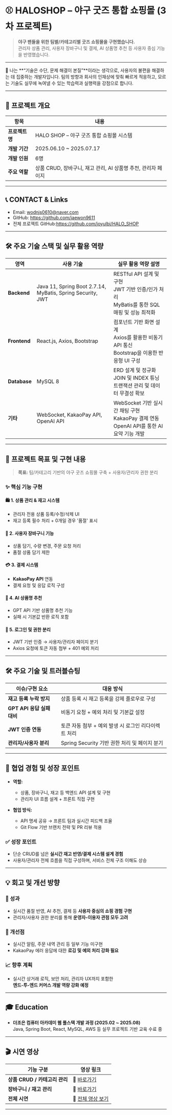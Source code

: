 # ⚾ HALOSHOP – 야구 굿즈 통합 쇼핑몰 (3차 프로젝트)

> **야구 팬들을 위한 팀별/카테고리별 굿즈 쇼핑몰을 구현했습니다.**  
> 관리자 상품 관리, 사용자 장바구니 및 결제, AI 상품명 추천 등 사용자 중심 기능을 반영했습니다.

---

👤 나는
**“기술은 수단, 문제 해결이 본질”**이라는 생각으로,
사용자의 불편을 해결하는 데 집중하는 개발자입니다.
팀의 방향과 회사의 인재상에 맞춰 빠르게 적응하고,
모르는 기술도 실무에 녹여낼 수 있는 학습력과 실행력을 강점으로 합니다.

---

## 📅 프로젝트 개요

| 항목         | 내용                                            |
|--------------|-------------------------------------------------|
| **프로젝트명** | HALO SHOP – 야구 굿즈 통합 쇼핑몰 시스템          |
| **개발 기간** | 2025.06.10 ~ 2025.07.17                         |
| **개발 인원** | 6명     |
| **주요 역할** | 상품 CRUD, 장바구니, 재고 관리, AI 상품명 추천, 관리자 페이지 |

---

## 📞 CONTACT & Links

-  Email: wodnjs0610@naver.com  
-  GitHub: https://github.com/jaewon9611
-  전체 프로젝트 GitHub:https://github.com/joyulbi/HALO_SHOP

---

## 🛠️ 주요 기술 스택 및 실무 활용 역량

| 영역         | 사용 기술                                                | 실무 활용 역량 설명 |
|--------------|-----------------------------------------------------------|---------------------|
| **Backend**  | Java 11, Spring Boot 2.7.14, MyBatis, Spring Security, JWT | RESTful API 설계 및 구현<br>JWT 기반 인증/인가 처리<br>MyBatis를 통한 SQL 매핑 및 성능 최적화 |
| **Frontend** | React.js, Axios, Bootstrap                                | 컴포넌트 기반 화면 설계<br>Axios를 활용한 비동기 API 통신<br>Bootstrap을 이용한 반응형 UI 구성 |
| **Database** | MySQL 8                                                   | ERD 설계 및 정규화<br>JOIN 및 INDEX 튜닝<br>트랜잭션 관리 및 데이터 무결성 확보 |
| **기타**     | WebSocket, KakaoPay API, OpenAI API                       | WebSocket 기반 실시간 채팅 구현<br>KakaoPay 결제 연동<br>OpenAI API를 통한 AI 요약 기능 개발 |


---

## 🎯 프로젝트 목표 및 구현 내용

> **목표:** 팀/카테고리 기반의 야구 굿즈 쇼핑몰 구축 + 사용자/관리자 권한 분리

### ✨ 핵심 기능 구현

#### 🛍️ 1. 상품 관리 & 재고 시스템
- 관리자 전용 상품 등록/수정/삭제 UI
- 재고 등록 필수 처리 + 0개일 경우 '품절' 표시

#### 🛒 2. 사용자 장바구니 기능
- 상품 담기, 수량 변경, 주문 요청 처리
- 품절 상품 담기 제한

#### 💳 3. 결제 시스템
- **KakaoPay API** 연동
- 결제 요청 및 응답 로직 구성

#### 🤖 4. AI 상품명 추천
- GPT API 기반 상품명 추천 기능
- 실패 시 기본값 반환 로직 포함

#### 🔐 5. 로그인 및 권한 분리
- JWT 기반 인증 → 사용자/관리자 페이지 분기
- Axios 요청에 토큰 자동 첨부 + 401 예외 처리

---

## 🛠️ 주요 기술 및 트러블슈팅

| 이슈/구현 요소           | 대응 방식 |
|--------------------------|-----------|
| **재고 등록 누락 방지**    | 상품 등록 시 재고 등록을 강제 플로우로 구성 |
| **GPT API 응답 실패 대비** | 비동기 요청 + 예외 처리 및 기본값 설정 |
| **JWT 인증 연동**         | 토큰 자동 첨부 + 예외 발생 시 로그인 리다이렉트 처리 |
| **관리자/사용자 분리**     | Spring Security 기반 권한 처리 및 페이지 분기 |

---

## 🤝 협업 경험 및 성장 포인트

- **역할:**  
  - 상품, 장바구니, 재고 등 백엔드 API 설계 및 구현  
  - 관리자 UI 흐름 설계 + 프론트 직접 구현

- **협업 방식:**  
  - API 명세 공유 → 프론트 팀과 실시간 피드백 조율  
  - Git Flow 기반 브랜치 전략 및 PR 리뷰 적용

### ✅ 성장 포인트
- 단순 CRUD를 넘은 **실시간 재고 반영/결제 시스템 설계 경험**
- 사용자/관리자 전체 흐름을 직접 구성하며, 서비스 전체 구조 이해도 상승

---

## 💡 회고 및 개선 방향

### 🎯 성과
- 실시간 품절 반영, AI 추천, 결제 등 **사용자 중심의 쇼핑 경험 구현**
- 관리자/사용자 권한 분리를 통해 **운영자-이용자 관점 모두 고려**

### 🔧 개선점
- 실시간 알림, 주문 내역 관리 등 일부 기능 미구현
- KakaoPay 에러 응답에 대한 **로깅 및 예외 처리 강화 필요**

### 📈 향후 계획
- 실시간 상거래 로직, 보안 처리, 관리자 UX까지 포함한  
  **엔드-투-엔드 커머스 개발 역량 강화 예정**

---

## 🎓 Education

- **더조은 컴퓨터 아카데미 웹 풀스택 개발 과정 (2025.02 ~ 2025.08)**  
  Java, Spring Boot, React, MySQL, AWS 등 실무 프로젝트 기반 교육 수료 중

---

## 🎬 시연 영상

| 기능 구분                   | 영상 링크 |
|----------------------------|-----------|
| **상품 CRUD / 카테고리 관리** | 🔗 [바로가기](https://www.youtube.com/watch?v=q3FxcJBRBk0) |
| **장바구니 / 재고 관리**     | 🔗 [바로가기](https://www.youtube.com/watch?v=Vv3HwSyeQJo) |
| **전체 시연**               | 🔗 [전체 영상 보기](https://www.youtube.com/watch?v=7v4wHytfGWA) |

---
